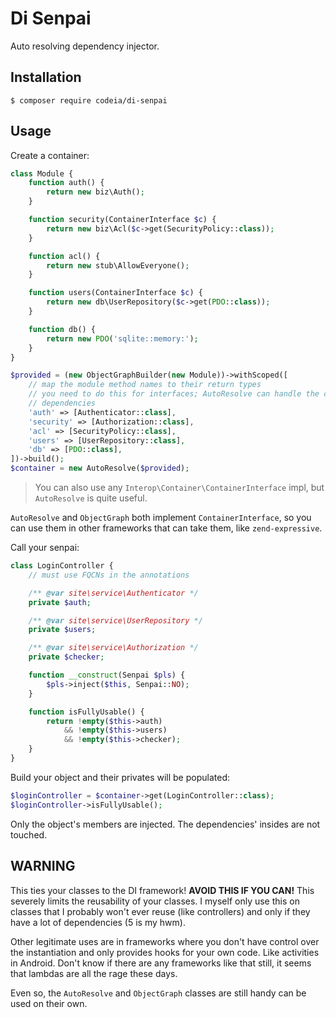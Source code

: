 Di Senpai
=========
Auto resolving dependency injector.

Installation
------------

    $ composer require codeia/di-senpai


Usage
-----
Create a container:

```php
class Module {
    function auth() {
        return new biz\Auth();
    }

    function security(ContainerInterface $c) {
        return new biz\Acl($c->get(SecurityPolicy::class));
    }

    function acl() {
        return new stub\AllowEveryone();
    }

    function users(ContainerInterface $c) {
        return new db\UserRepository($c->get(PDO::class));
    }

    function db() {
        return new PDO('sqlite::memory:');
    }
}

$provided = (new ObjectGraphBuilder(new Module))->withScoped([
    // map the module method names to their return types
    // you need to do this for interfaces; AutoResolve can handle the concrete
    // dependencies
    'auth' => [Authenticator::class],
    'security' => [Authorization::class],
    'acl' => [SecurityPolicy::class],
    'users' => [UserRepository::class],
    'db' => [PDO::class],
])->build();
$container = new AutoResolve($provided);
```
> You can also use any `Interop\Container\ContainerInterface` impl, but
> `AutoResolve` is quite useful.

`AutoResolve` and `ObjectGraph` both implement `ContainerInterface`, so you
can use them in other frameworks that can take them, like `zend-expressive`.

Call your senpai:

```php
class LoginController {
    // must use FQCNs in the annotations

    /** @var site\service\Authenticator */
    private $auth;

    /** @var site\service\UserRepository */
    private $users;

    /** @var site\service\Authorization */
    private $checker;

    function __construct(Senpai $pls) {
        $pls->inject($this, Senpai::NO);
    }

    function isFullyUsable() {
        return !empty($this->auth)
            && !empty($this->users)
            && !empty($this->checker);
    }
}
```

Build your object and their privates will be populated:

```php
$loginController = $container->get(LoginController::class);
$loginController->isFullyUsable();
```

Only the object's members are injected. The dependencies' insides are not
touched.

WARNING
-------
This ties your classes to the DI framework! **AVOID THIS IF YOU CAN!** This
severely limits the reusability of your classes. I myself only use this on
classes that I probably won't ever reuse (like controllers) and only if they
have a lot of dependencies (5 is my hwm).

Other legitimate uses are in frameworks where you don't have control over the
instantiation and only provides hooks for your own code. Like activities in
Android. Don't know if there are any frameworks like that still, it seems that
lambdas are all the rage these days.

Even so, the `AutoResolve` and `ObjectGraph` classes are still handy can be
used on their own.
